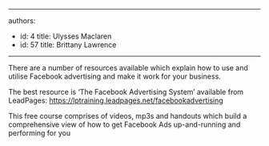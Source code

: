 

---
authors:
  - id: 4
    title: Ulysses Maclaren
  - id: 57
    title: Brittany Lawrence
---




<span class='intro'> <p>​There are a number of resources available which explain how to use and utilise Facebook advertising and make it work for your business.&#160;​<br></p> </span>

<p class="p1">​The best resource is ‘The Facebook Advertising System’ available from LeadPages&#58; <span class="s1"><a href="https&#58;//lptraining.leadpages.net/facebookadvertising/">https&#58;//lptraining.leadpages.net/facebookadvertising</a>​</span></p><p class="p1">This free course comprises of videos, mp3s and handouts which build a comprehensive view of how to get Facebook Ads up-and-running and performing for you&#160;​​</p>


